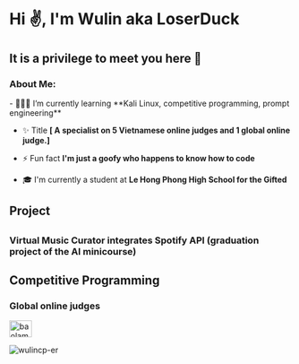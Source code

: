 <h1>Hi ✌️, I'm Wulin aka LoserDuck</h1>
<h2>It is a privilege to meet you here 👀</h2>
<h3>About Me: </h3>
- 👩🏻‍💻 I’m currently learning **Kali Linux, competitive programming, prompt engineering**

- ✨ Title **[ A specialist on 5 Vietnamese online judges and 1 global online judge.]**

- ⚡ Fun fact **I'm just a goofy who happens to know how to code**

- 🎓 I'm currently a student at **Le Hong Phong High School for the Gifted**

<h2>Project<h2>
<h3>Virtual Music Curator integrates Spotify API (graduation project of the AI minicourse)<h3>
<h2>Competitive Programming</h2>
<h3>Global online judges</h3>
<p align="left">
<a href="https://codeforces.com/profile/baolam1202" target="blank"><img align="center" src="https://raw.githubusercontent.com/rahuldkjain/github-profile-readme-generator/master/src/images/icons/Social/codeforces.svg" alt="baolam1202" height="30" width="40" /></a>

<p align="left"> <img src="https://komarev.com/ghpvc/?username=wulincp-er&label=Profile%20views&color=0e75b6&style=flat" alt="wulincp-er" /> </p>
